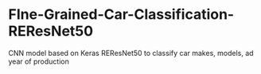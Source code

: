 # FIne-Grained-Car-Classification-REResNet50
CNN model based on Keras REResNet50 to classify car makes, models, ad year of production
